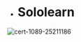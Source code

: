 - # Sololearn
![cert-1089-25211186](https://user-images.githubusercontent.com/101035721/159882510-d40ed9ef-91c9-4023-a438-24d4a2233480.jpg)